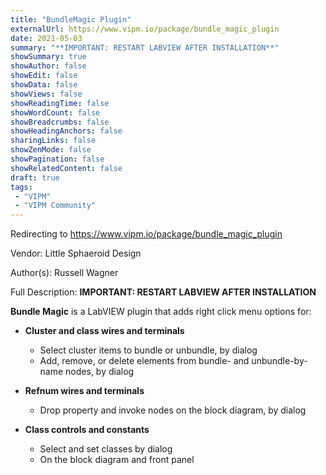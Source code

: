 ```yaml
---
title: "BundleMagic Plugin"
externalUrl: https://www.vipm.io/package/bundle_magic_plugin
date: 2021-05-03
summary: "**IMPORTANT: RESTART LABVIEW AFTER INSTALLATION**"
showSummary: true
showAuthor: false
showEdit: false
showData: false
showViews: false
showReadingTime: false
showWordCount: false
showBreadcrumbs: false
showHeadingAnchors: false
sharingLinks: false
showZenMode: false
showPagination: false
showRelatedContent: false
draft: true
tags:
 - "VIPM"
 - "VIPM Community"
---
```


Redirecting to https://www.vipm.io/package/bundle_magic_plugin

Vendor: Little Sphaeroid Design

Author(s): Russell Wagner
 
Full Description:
**IMPORTANT: RESTART LABVIEW AFTER INSTALLATION**

**Bundle Magic** is a LabVIEW plugin that adds right click menu options for:

 -   **Cluster and class wires and terminals**
      -   Select cluster items to bundle or unbundle, by dialog
      -   Add, remove, or delete elements from bundle- and unbundle-by-name nodes, by dialog
    

 -   **Refnum wires and terminals**
       -   Drop property and invoke nodes on the block diagram, by dialog


 -   **Class controls and constants**
      -   Select and set classes by dialog
      -   On the block diagram and front panel